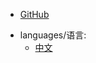 
 <!-- 右上角自定义导航栏 -->
 - [GitHub](https://github.com/1391074994/Verilog-Hdl-Format)


* languages/语言:
  * [中文](./README.md)
